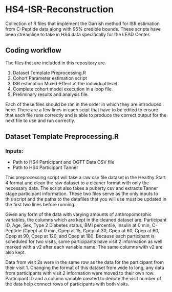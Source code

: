 # HS4-ISR-Reconstruction
Collection of R files that implement the Garrish method for ISR estimation from C-Peptide data along with 95% credible bounds. These scripts have been streamline to take in HS4 data specifically for the LEAD Center.

## Coding workflow
The files that are included in this repository are
1. Dataset Template Preprocessing.R
2. Cohort Parameter estimation script
3. ISR estimation Mixed-Effect at the individual level
4. Complete cohort model execution in a loop file.
5. Preliminary results and analysis file.

Each of these files should be ran in the order in which they are introduced here. There are a few lines in each scipt that have to be edited to ensure that each file runs correctly and is able to produce the correct output for the next file to use and run correctly.

## Dataset Template Preprocessing.R
### Inputs: 
- Path to HS4 Participant and OGTT Data CSV file
- Path to HS4 Participant Tanner

This preprocessing script will take a raw csv file dataset in the Healthy Start 4 format and clean the raw dataset to a cleaner format with only the necessary data. The script also takes a puberty csv and extracts Tanner stage participant information. These two files serve as the only inputs to this script and the paths to the datafiles that you will use must be updated in the first two lines before running.

Given any form of the data with varying amounts of anthropomorphic variables, the columns which are kept in the cleaned dataset are: Participant ID, Age, Sex, Type 2 Diabetes status, BMI percentile, Insulin at 0 min, C-Peptide (Cpep) at 0 min, Cpep at 15, Cpep at 30, Cpep at 60, Cpep at 60, Cpep at 90, Cpep at 120, and Cpep at 180. Because each participant is scheduled for two visits, some participants have visit 2 information as well marked with a v2 after each variable name. The same columns with v2 are also kept.

Data from visit 2s were in the same row as the data for the participant from their visit 1. Changing the format of this dataset from wide to long, any data from participants with visit 2 information were moved to their own row. Participant ID and a column variable created to denote the visit number of the data help connect rows of participants with both visits. 


